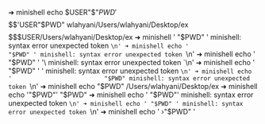 

➜ minishell echo $USER"$"$PWD'$$$$$$$$$$$'USER"$PWD"
wlahyani/Users/wlahyani/Desktop/ex$$$$$$$$$$$USER/Users/wlahyani/Desktop/ex
➜ minishell '                          "$PWD" '
minishell: syntax error unexpected token `\n'
➜ minishell echo '                          "$PWD" '
minishell: syntax error unexpected token `\n'
➜ minishell echo '                          "$PWD" ' '\
minishell: syntax error unexpected token `\n'
➜ minishell echo '                          "$PWD" ' '
minishell: syntax error unexpected token `\n'
➜ minishell echo '                          "$PWD"
minishell: syntax error unexpected token `\n'
➜ minishell echo "$PWD"
/Users/wlahyani/Desktop/ex
➜ minishell echo '"$PWD"'
"$PWD"
➜ minishell echo ' "$PWD"'
minishell: syntax error unexpected token `\n'
➜ minishell echo ' "$PWD" '
minishell: syntax error unexpected token `\n'
➜ minishell echo ' ›"$PWD" '